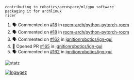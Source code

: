 ```
contributing to robotics/aerospace/ml/gpu software
packaging it for archlinux
ricer
```

<!--START_SECTION:activity-->
1. 🗣 Commented on [#18](https://github.com/rocm-arch/python-pytorch-rocm/issues/18) in [rocm-arch/python-pytorch-rocm](https://github.com/rocm-arch/python-pytorch-rocm)
2. 🗣 Commented on [#18](https://github.com/rocm-arch/python-pytorch-rocm/issues/18) in [rocm-arch/python-pytorch-rocm](https://github.com/rocm-arch/python-pytorch-rocm)
3. 🗣 Commented on [#162](https://github.com/ignitionrobotics/ign-gui/issues/162) in [ignitionrobotics/ign-gui](https://github.com/ignitionrobotics/ign-gui)
4. 💪 Opened PR [#165](https://github.com/ignitionrobotics/ign-gui/pull/165) in [ignitionrobotics/ign-gui](https://github.com/ignitionrobotics/ign-gui)
5. 🗣 Commented on [#162](https://github.com/ignitionrobotics/ign-gui/issues/162) in [ignitionrobotics/ign-gui](https://github.com/ignitionrobotics/ign-gui)
<!--END_SECTION:activity-->


![statz](https://github-readme-stats.vercel.app/api?username=acxz&include_all_commits=true&show_icons=true)

[![lngwgez](https://github-readme-stats.vercel.app/api/top-langs/?username=acxz&layout=compact)](https://github.com/acxz/github-readme-stats)


<!--
**acxz/acxz** is a ✨ _special_ ✨ repository because its `README.md` (this file) appears on your GitHub profile.

Here are some ideas to get you started:

- 🔭 I’m currently working on ...
- 🌱 I’m currently learning ...
- 👯 I’m looking to collaborate on ...
- 🤔 I’m looking for help with ...
- 💬 Ask me about ...
- 📫 How to reach me: ...
- 😄 Pronouns: ...
- ⚡ Fun fact: ...
-->
